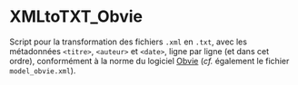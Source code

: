 # XMLtoTXT_Obvie
Script pour la transformation des fichiers `.xml` en `.txt`, avec les métadonnées `<titre>`, `<auteur>` et `<date>`, ligne par ligne (et dans cet ordre), conformément à la norme du logiciel [Obvie](https://obvil.huma-num.fr/obvie/) (_cf._ également le fichier `model_obvie.xml`).


